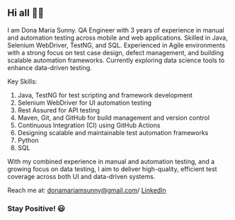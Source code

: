 ## Hi all 👋😄 

I am Dona Maria Sunny.
QA Engineer with 3 years of experience in manual and automation testing across mobile and web applications. Skilled in Java, Selenium WebDriver, TestNG, and SQL. Experienced in Agile environments with a strong focus on test case design, defect management, and building scalable automation frameworks. Currently exploring data science tools to enhance data-driven testing.

Key Skills:
1. Java, TestNG for test scripting and framework development
2. Selenium WebDriver for UI automation testing
3. Rest Assured for API testing
4. Maven, Git, and GitHub for build management and version control
5. Continuous Integration (CI) using GitHub Actions
6. Designing scalable and maintainable test automation frameworks
7. Python
8. SQL

With my combined experience in manual and automation testing, and a growing focus on data testing, I aim to deliver high-quality, efficient test coverage across both UI and data-driven systems.

Reach me at: donamariamsunny@gmail.com/ [LinkedIn](https://www.linkedin.com/in/dona-maria-sunny) 

### Stay Positive! 😃
